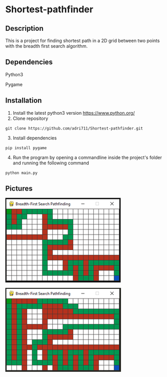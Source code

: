 # Shortest-pathfinder
## Description
This is a project for finding shortest path in a 2D grid between two points with the breadth first search algorithm.

## Dependencies
Python3

Pygame

## Installation
1. Install the latest python3 version https://www.python.org/
2. Clone repository
```
git clone https://github.com/adri711/Shortest-pathfinder.git
```
3. Install dependencies
```
pip install pygame
```
4. Run the program by opening a commandline inside the project's folder and running the following command
```
python main.py
```
## Pictures

![alt text](screenshots/screenshot.PNG)

![alt text](screenshots/screenshot1.PNG)
